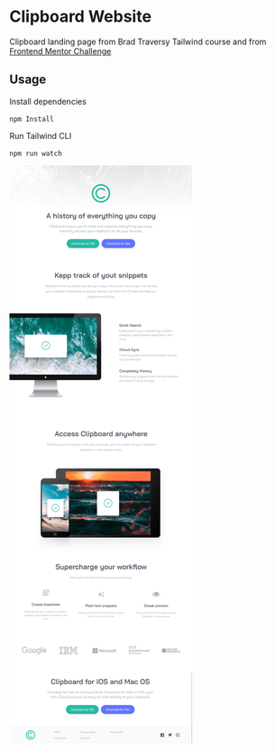 # Clipboard Website

Clipboard landing page from Brad Traversy Tailwind course and from [Frontend Mentor Challenge](https://www.frontendmentor.io/challenges/clipboard-landing-page-5cc9bccd6c4c91111378ecb9)


## Usage

Install dependencies

```
npm Install
```

Run Tailwind CLI

```
npm run watch
```

![Alt text](src/images/clipboard.png)
